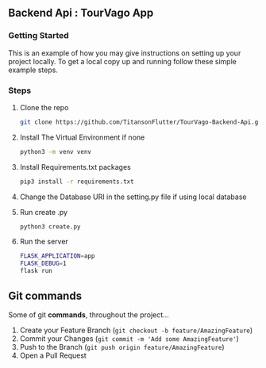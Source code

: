 ## Backend Api : TourVago App

### Getting Started

This is an example of how you may give instructions on setting up your project locally.
To get a local copy up and running follow these simple example steps.

### Steps

1. Clone the repo
   ```sh
   git clone https://github.com/TitansonFlutter/TourVago-Backend-Api.git
   ```
2. Install The Virtual Environment if none
   ```sh
   python3 -m venv venv
   ```
3. Install Requirements.txt packages
   ```sh
   pip3 install -r requirements.txt
   ```
4. Change the Database URI in the setting.py file if using local database

5. Run create .py
   ```sh
   python3 create.py
   ```
6. Run the server
   ```sh
   FLASK_APPLICATION=app
   FLASK_DEBUG=1
   flask run
   ```

## Git commands

Some of git **commands**, throughout the project...

1. Create your Feature Branch (`git checkout -b feature/AmazingFeature`)
2. Commit your Changes (`git commit -m 'Add some AmazingFeature'`)
3. Push to the Branch (`git push origin feature/AmazingFeature`)
4. Open a Pull Request
